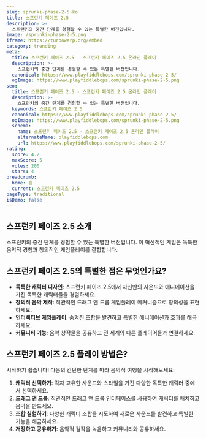 ```yaml
---
slug: sprunki-phase-2-5-ko
title: 스프런키 페이즈 2.5
description: >-
  스프런키의 중간 단계를 경험할 수 있는 특별한 버전입니다.
image: /sprunki-phase-2-5.png
iframe: https://turbowarp.org/embed
category: trending
meta:
  title: 스프런키 페이즈 2.5 - 스프런키 페이즈 2.5 온라인 플레이
  description: >-
    스프런키의 중간 단계를 경험할 수 있는 특별한 버전입니다.
  canonical: https://www.playfiddlebops.com/sprunki-phase-2-5/
  ogImage: https://www.playfiddlebops.com/sprunki-phase-2-5.png
seo:
  title: 스프런키 페이즈 2.5 - 스프런키 페이즈 2.5 온라인 플레이
  description: >-
    스프런키의 중간 단계를 경험할 수 있는 특별한 버전입니다.
  keywords: 스프런키 페이즈 2.5
  canonical: https://www.playfiddlebops.com/sprunki-phase-2-5/
  ogImage: https://www.playfiddlebops.com/sprunki-phase-2-5.png
  schema:
    name: 스프런키 페이즈 2.5 - 스프런키 페이즈 2.5 온라인 플레이
    alternateName: playfiddlebops.com
    url: https://www.playfiddlebops.com/sprunki-phase-2-5/
rating:
  score: 4.2
  maxScore: 5
  votes: 200
  stars: 4
breadcrumb:
  home: 홈
  current: 스프런키 페이즈 2.5
pageType: traditional
isDemo: false
---
```


## 스프런키 페이즈 2.5 소개

스프런키의 중간 단계를 경험할 수 있는 특별한 버전입니다. 이 혁신적인 게임은 독특한 음악적 경험과 창의적인 게임플레이를 결합합니다.

## 스프런키 페이즈 2.5의 특별한 점은 무엇인가요?

- **독특한 캐릭터 디자인**: 스프런키 페이즈 2.5에서 자신만의 사운드와 애니메이션을 가진 독특한 캐릭터들을 경험하세요.
- **창의적 음악 제작**: 직관적인 드래그 앤 드롭 게임플레이 메커니즘으로 창의성을 표현하세요.
- **인터랙티브 게임플레이**: 숨겨진 조합을 발견하고 특별한 애니메이션과 효과를 해금하세요.
- **커뮤니티 기능**: 음악 창작물을 공유하고 전 세계의 다른 플레이어들과 연결하세요.

## 스프런키 페이즈 2.5 플레이 방법은?

시작하기 쉽습니다\! 다음의 간단한 단계를 따라 음악적 여행을 시작해보세요:

1. **캐릭터 선택하기**: 각자 고유한 사운드와 스타일을 가진 다양한 독특한 캐릭터 중에서 선택하세요.
1. **드래그 앤 드롭**: 직관적인 드래그 앤 드롭 인터페이스를 사용하여 캐릭터를 배치하고 음악을 만드세요.
1. **조합 실험하기**: 다양한 캐릭터 조합을 시도하여 새로운 사운드를 발견하고 특별한 기능을 해금하세요.
1. **저장하고 공유하기**: 음악적 걸작을 녹음하고 커뮤니티와 공유하세요.
